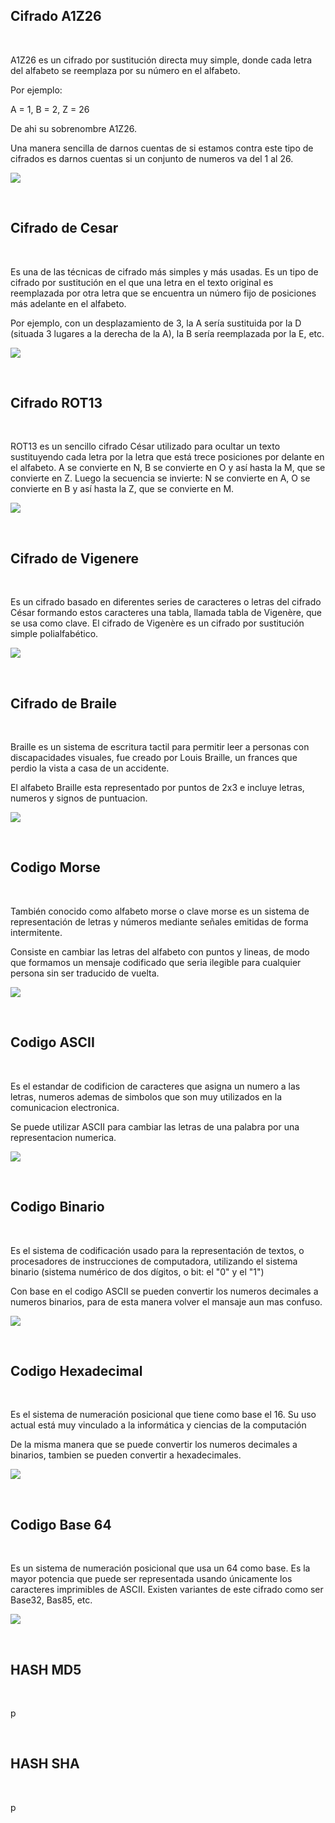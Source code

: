 ## Cifrado A1Z26 ##

<br>

A1Z26 es un cifrado por sustitución directa muy simple, donde cada letra del alfabeto se reemplaza por su número en el alfabeto.  
  
Por ejemplo:  
  
A = 1, B = 2, Z = 26  
  
De ahi su sobrenombre A1Z26.

Una manera sencilla de darnos cuentas de si estamos contra este tipo de cifrados  es darnos cuentas si un conjunto de numeros va del 1 al 26.  
  
![](https://preview.redd.it/srlmnnzjli771.png?width=648&format=png&auto=webp&s=7615018773e03e1f618bfa05b16bcdb26a87e714)

<br>

## Cifrado de Cesar ##

<br>

Es una de las técnicas de cifrado más simples y más usadas. Es un tipo de cifrado por sustitución en el que una letra en el texto original es reemplazada por otra letra que se encuentra un número fijo de posiciones más adelante en el alfabeto.  
  
Por ejemplo, con un desplazamiento de 3, la A sería sustituida por la D (situada 3 lugares a la derecha de la A), la B sería reemplazada por la E, etc.     
    
![](https://2.bp.blogspot.com/-_0Vg72xYsKk/WHYDzikz67I/AAAAAAAAA_A/QkK4fP2fqrc-MIkSJcvVqN-Y_wmZKXDvQCK4B/s1600/Caesar_cipher_left_shift_of_3.svg.png)  

<br>

## Cifrado ROT13 ##

<br>

ROT13 es un sencillo cifrado César utilizado para ocultar un texto sustituyendo cada letra por la letra que está trece posiciones por delante en el alfabeto. A se convierte en N, B se convierte en O y así hasta la M, que se convierte en Z. Luego la secuencia se invierte: N se convierte en A, O se convierte en B y así hasta la Z, que se convierte en M.  
  
![](https://upload.wikimedia.org/wikipedia/commons/2/24/ROT13-es.png)  

<br>

## Cifrado de Vigenere ##

<br>

Es un cifrado basado en diferentes series de caracteres o letras del cifrado César formando estos caracteres una tabla, llamada tabla de Vigenère, que se usa como clave. El cifrado de Vigenère es un cifrado por sustitución simple polialfabético.  
  
![](https://external-content.duckduckgo.com/iu/?u=http%3A%2F%2F4.bp.blogspot.com%2F-qXyVh_aikfI%2FTfaD3v09yaI%2FAAAAAAAAA_s%2Fig_bid9Q7hQ%2Fs1600%2FVigenereSquare2.jpg&f=1&nofb=1&ipt=7dbc45531eb9b550cdc86c9261d2f0ded5c0c17945762d911be3ad41567062f4&ipo=images)  

<br>

## Cifrado de Braile ##

<br>

Braille es un sistema de escritura tactil para permitir leer a personas con discapacidades visuales, fue creado por Louis Braille, un frances que perdio la vista a casa de un accidente.

El alfabeto Braille esta representado por puntos de 2x3 e incluye letras, numeros y signos de puntuacion. 

![](https://external-content.duckduckgo.com/iu/?u=https%3A%2F%2Fi.pinimg.com%2F736x%2F99%2F3c%2F3c%2F993c3ccb66b8e28b2cc48f2bfdbeb103.jpg&f=1&nofb=1&ipt=8303030e14c861efe93296190df95034e0c415ed55a46321fb388890c4d47a11&ipo=images)  

<br>

## Codigo Morse ##

<br>

También conocido como alfabeto morse o clave morse es un sistema de representación de letras y números mediante señales emitidas de forma intermitente. 

Consiste en cambiar las letras del alfabeto con puntos y lineas, de modo que formamos un mensaje codificado que seria ilegible para cualquier persona sin ser traducido de vuelta.

![](https://external-content.duckduckgo.com/iu/?u=https%3A%2F%2Fhttp2.mlstatic.com%2Fpulsera-clave-codigo-morse-varios-mensajes-D_NQ_NP_914325-MLM25432920040_032017-F.jpg&f=1&nofb=1&ipt=2d16a574ca5c314cb785de691eb6e067bb2bb0a5ee33ad5676ae34d08a5233bf&ipo=images)  

<br>

## Codigo ASCII ##

<br>

Es el estandar de codificion de caracteres que asigna un numero a las letras, numeros ademas de simbolos que son muy utilizados en la comunicacion electronica.

Se puede utilizar ASCII para cambiar las letras de una palabra por una representacion numerica.

![](https://external-content.duckduckgo.com/iu/?u=https%3A%2F%2Fspreadsheeto.com%2Fwp-content%2Fuploads%2F2017%2F09%2Fascii-codes-table.png&f=1&nofb=1&ipt=3df80880491bcd8c4a69d7258584acbcd455af2458f0ac2f235402b17493b173&ipo=images)  

<br>

## Codigo Binario ##

<br>

Es el sistema de codificación usado para la representación de textos, o procesadores de instrucciones de computadora, utilizando el sistema binario (sistema numérico de dos dígitos, o bit: el "0" y el "1")

Con base en el codigo ASCII se pueden convertir los numeros decimales a numeros binarios, para de esta manera volver el mansaje aun mas confuso.

![](https://external-content.duckduckgo.com/iu/?u=https%3A%2F%2Fsteemitimages.com%2F0x0%2Fhttps%3A%2F%2Fstatic.vix.com%2Fes%2Fsites%2Fdefault%2Ffiles%2Fstyles%2Flarge%2Fpublic%2Fbtg%2Fcodigo_binario_2.jpg%3Fitok%3DaBfifK79&f=1&nofb=1&ipt=d23a70bedd89a96d46b24d31c219be70b9c08b1f1e937f2b3c9b9ce610036336&ipo=images)  

<br>

## Codigo Hexadecimal ##

<br>

Es el sistema de numeración posicional que tiene como base el 16. Su uso actual está muy vinculado a la informática y ciencias de la computación    
  
De la misma manera que se puede convertir los numeros decimales a binarios, tambien se pueden convertir a hexadecimales.

![](https://external-content.duckduckgo.com/iu/?u=https%3A%2F%2Ftse3.mm.bing.net%2Fth%3Fid%3DOIP.w0J-aLKm1sAFiFm8Xhnt8wHaDt%26pid%3DApi&f=1&ipt=be151df03280890d7d7b4b9733bdc7f042e3b704ee7b5bafa9915f41356881ad&ipo=images)  

<br>

## Codigo Base 64 ##

<br>

Es un sistema de numeración posicional que usa un 64 como base. Es la mayor potencia que puede ser representada usando únicamente los caracteres imprimibles de ASCII. Existen variantes de este cifrado como ser Base32, Bas85, etc.  
  
![](https://external-content.duckduckgo.com/iu/?u=https%3A%2F%2Fopentechtips.com%2Fwp-content%2Fuploads%2F2020%2F05%2Fbase64_4.jpg&f=1&nofb=1&ipt=ef1bc9da84e6dfb5f9f333075a2cbae8e5bd3d1e05e55208e389a2983ea3bab7&ipo=images)



<br>

## HASH MD5 ##

<br>

p

<br>

## HASH SHA ##

<br>

p

<br>